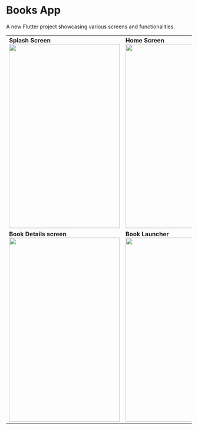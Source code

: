 # Books App

A new Flutter project showcasing various screens and functionalities.



<table>
  <tr>
    <td>
      <b>Splash Screen</b><br>
      <img src="https://github.com/Yousif-M-M-H/books_app/assets/63748976/ba12854c-c69c-405d-9a93-77f4c492855c" width="300" height="500">
    </td>
    <td>
      <b>Home Screen</b><br>
      <img src="https://github.com/Yousif-M-M-H/books_app/assets/63748976/9bbded22-4658-4619-9c96-3fec7993ddb9" width="300" height="500">
    </td>
  </tr>
  <tr>
    <td>
      <b>Book Details screen</b><br>
      <img src="https://github.com/Yousif-M-M-H/books_app/assets/63748976/068279e9-274b-4a5e-a7e4-29491397e1ce" width="300" height="500">
    </td>
  <td>
      <b>Book Launcher</b><br>
      <img src="https://github.com/Yousif-M-M-H/books_app/assets/63748976/9d065f2a-c418-475a-8bea-5f20e251d208" width="300" height="500">
    </td>
  </tr>
</table>
